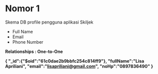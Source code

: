 <h1> Nomor 1 </h1>
<p> Skema DB profile pengguna aplikasi Skiljek</p>
<ul>
<li>Full Name</li>
<li>Email</li>
<li>Phone Number</li>
</ul>

<b>Relationships : One-to-One<b>

{
    "_id":{"$oid":"61c0dae2b9bbfc254c814ff9"},
    "fullName":"Lisa Apriliani",
    "email":"lisapriliani@gmail.com",
    "noHp":"0897836490"
}
